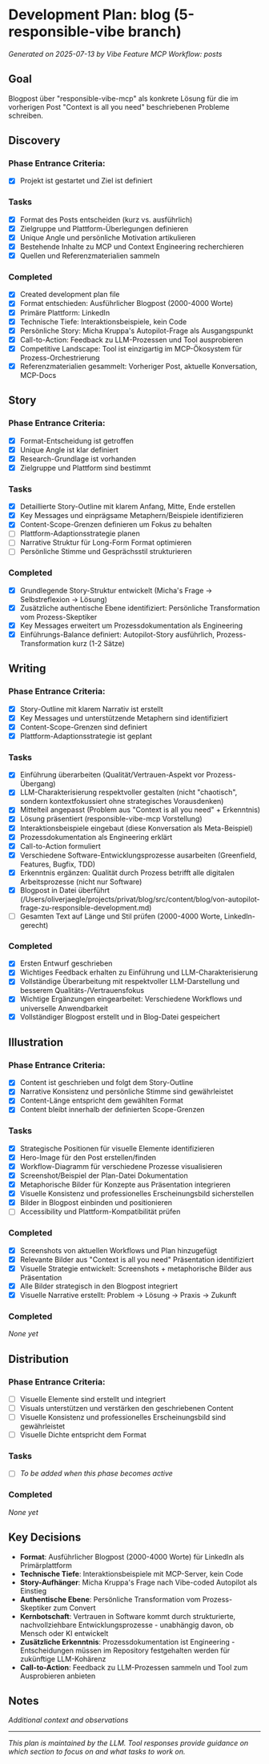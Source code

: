 # Development Plan: blog (5-responsible-vibe branch)

*Generated on 2025-07-13 by Vibe Feature MCP*
*Workflow: posts*

## Goal
Blogpost über "responsible-vibe-mcp" als konkrete Lösung für die im vorherigen Post "Context is all you need" beschriebenen Probleme schreiben.

## Discovery

### Phase Entrance Criteria:
- [x] Projekt ist gestartet und Ziel ist definiert

### Tasks
- [x] Format des Posts entscheiden (kurz vs. ausführlich)
- [x] Zielgruppe und Plattform-Überlegungen definieren
- [x] Unique Angle und persönliche Motivation artikulieren
- [x] Bestehende Inhalte zu MCP und Context Engineering recherchieren
- [x] Quellen und Referenzmaterialien sammeln

### Completed
- [x] Created development plan file
- [x] Format entschieden: Ausführlicher Blogpost (2000-4000 Worte)
- [x] Primäre Plattform: LinkedIn
- [x] Technische Tiefe: Interaktionsbeispiele, kein Code
- [x] Persönliche Story: Micha Kruppa's Autopilot-Frage als Ausgangspunkt
- [x] Call-to-Action: Feedback zu LLM-Prozessen und Tool ausprobieren
- [x] Competitive Landscape: Tool ist einzigartig im MCP-Ökosystem für Prozess-Orchestrierung
- [x] Referenzmaterialien gesammelt: Vorheriger Post, aktuelle Konversation, MCP-Docs

## Story

### Phase Entrance Criteria:
- [x] Format-Entscheidung ist getroffen
- [x] Unique Angle ist klar definiert
- [x] Research-Grundlage ist vorhanden
- [x] Zielgruppe und Plattform sind bestimmt

### Tasks
- [x] Detaillierte Story-Outline mit klarem Anfang, Mitte, Ende erstellen
- [x] Key Messages und einprägsame Metaphern/Beispiele identifizieren
- [x] Content-Scope-Grenzen definieren um Fokus zu behalten
- [ ] Plattform-Adaptionsstrategie planen
- [ ] Narrative Struktur für Long-Form Format optimieren
- [ ] Persönliche Stimme und Gesprächsstil strukturieren

### Completed
- [x] Grundlegende Story-Struktur entwickelt (Micha's Frage → Selbstreflexion → Lösung)
- [x] Zusätzliche authentische Ebene identifiziert: Persönliche Transformation vom Prozess-Skeptiker
- [x] Key Messages erweitert um Prozessdokumentation als Engineering
- [x] Einführungs-Balance definiert: Autopilot-Story ausführlich, Prozess-Transformation kurz (1-2 Sätze)

## Writing

### Phase Entrance Criteria:
- [x] Story-Outline mit klarem Narrativ ist erstellt
- [x] Key Messages und unterstützende Metaphern sind identifiziert
- [x] Content-Scope-Grenzen sind definiert
- [x] Plattform-Adaptionsstrategie ist geplant

### Tasks
- [x] Einführung überarbeiten (Qualität/Vertrauen-Aspekt vor Prozess-Übergang)
- [x] LLM-Charakterisierung respektvoller gestalten (nicht "chaotisch", sondern kontextfokussiert ohne strategisches Vorausdenken)
- [x] Mittelteil angepasst (Problem aus "Context is all you need" + Erkenntnis)
- [x] Lösung präsentiert (responsible-vibe-mcp Vorstellung)
- [x] Interaktionsbeispiele eingebaut (diese Konversation als Meta-Beispiel)
- [x] Prozessdokumentation als Engineering erklärt
- [x] Call-to-Action formuliert
- [x] Verschiedene Software-Entwicklungsprozesse ausarbeiten (Greenfield, Features, Bugfix, TDD)
- [x] Erkenntnis ergänzen: Qualität durch Prozess betrifft alle digitalen Arbeitsprozesse (nicht nur Software)
- [x] Blogpost in Datei überführt (/Users/oliverjaegle/projects/privat/blog/src/content/blog/von-autopilot-frage-zu-responsible-development.md)
- [ ] Gesamten Text auf Länge und Stil prüfen (2000-4000 Worte, LinkedIn-gerecht)

### Completed
- [x] Ersten Entwurf geschrieben
- [x] Wichtiges Feedback erhalten zu Einführung und LLM-Charakterisierung
- [x] Vollständige Überarbeitung mit respektvoller LLM-Darstellung und besserem Qualitäts-/Vertrauensfokus
- [x] Wichtige Ergänzungen eingearbeitet: Verschiedene Workflows und universelle Anwendbarkeit
- [x] Vollständiger Blogpost erstellt und in Blog-Datei gespeichert

## Illustration

### Phase Entrance Criteria:
- [x] Content ist geschrieben und folgt dem Story-Outline
- [x] Narrative Konsistenz und persönliche Stimme sind gewährleistet
- [x] Content-Länge entspricht dem gewählten Format
- [x] Content bleibt innerhalb der definierten Scope-Grenzen

### Tasks
- [x] Strategische Positionen für visuelle Elemente identifizieren
- [x] Hero-Image für den Post erstellen/finden
- [x] Workflow-Diagramm für verschiedene Prozesse visualisieren
- [x] Screenshot/Beispiel der Plan-Datei Dokumentation
- [x] Metaphorische Bilder für Konzepte aus Präsentation integrieren
- [x] Visuelle Konsistenz und professionelles Erscheinungsbild sicherstellen
- [x] Bilder in Blogpost einbinden und positionieren
- [ ] Accessibility und Plattform-Kompatibilität prüfen

### Completed
- [x] Screenshots von aktuellen Workflows und Plan hinzugefügt
- [x] Relevante Bilder aus "Context is all you need" Präsentation identifiziert
- [x] Visuelle Strategie entwickelt: Screenshots + metaphorische Bilder aus Präsentation
- [x] Alle Bilder strategisch in den Blogpost integriert
- [x] Visuelle Narrative erstellt: Problem → Lösung → Praxis → Zukunft

### Completed
*None yet*

## Distribution

### Phase Entrance Criteria:
- [ ] Visuelle Elemente sind erstellt und integriert
- [ ] Visuals unterstützen und verstärken den geschriebenen Content
- [ ] Visuelle Konsistenz und professionelles Erscheinungsbild sind gewährleistet
- [ ] Visuelle Dichte entspricht dem Format

### Tasks
- [ ] *To be added when this phase becomes active*

### Completed
*None yet*

## Key Decisions
- **Format**: Ausführlicher Blogpost (2000-4000 Worte) für LinkedIn als Primärplattform
- **Technische Tiefe**: Interaktionsbeispiele mit MCP-Server, kein Code
- **Story-Aufhänger**: Micha Kruppa's Frage nach Vibe-coded Autopilot als Einstieg
- **Authentische Ebene**: Persönliche Transformation vom Prozess-Skeptiker zum Convert
- **Kernbotschaft**: Vertrauen in Software kommt durch strukturierte, nachvollziehbare Entwicklungsprozesse - unabhängig davon, ob Mensch oder KI entwickelt
- **Zusätzliche Erkenntnis**: Prozessdokumentation ist Engineering - Entscheidungen müssen im Repository festgehalten werden für zukünftige LLM-Kohärenz
- **Call-to-Action**: Feedback zu LLM-Prozessen sammeln und Tool zum Ausprobieren anbieten

## Notes
*Additional context and observations*

---
*This plan is maintained by the LLM. Tool responses provide guidance on which section to focus on and what tasks to work on.*
